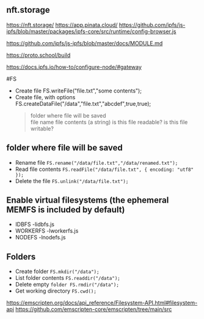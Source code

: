 ## nft.storage
https://nft.storage/
https://app.pinata.cloud/
https://github.com/ipfs/js-ipfs/blob/master/packages/ipfs-core/src/runtime/config-browser.js

https://github.com/ipfs/js-ipfs/blob/master/docs/MODULE.md

https://proto.school/build

https://docs.ipfs.io/how-to/configure-node/#gateway


#FS

* Create file FS.writeFile("file.txt","some contents");
* Create file, with options FS.createDataFile("/data","file.txt","abcdef",true,true);
  >  folder where file will be saved  
     file name
     file contents (a string)
     is this file readable?
     is this file writable?
## folder where file will be saved
* Rename file `FS.rename("/data/file.txt","/data/renamed.txt");`
* Read file contents `FS.readFile("/data/file.txt", { encoding: "utf8" });`
* Delete the file `FS.unlink("/data/file.txt");`
## Enable virtual filesystems (the ephemeral MEMFS is included by default)
* IDBFS -lidbfs.js
* WORKERFS -lworkerfs.js
* NODEFS -lnodefs.js
## Folders
* Create folder `FS.mkdir("/data");`
* List folder contents `FS.readdir("/data");`
* Delete empty `folder FS.rmdir("/data");`
* Get working directory `FS.cwd();`


https://emscripten.org/docs/api_reference/Filesystem-API.html#filesystem-api
https://github.com/emscripten-core/emscripten/tree/main/src
